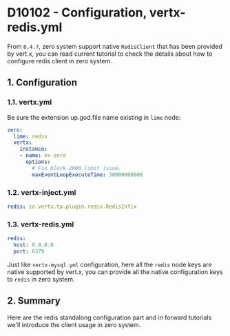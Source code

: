 # D10102 - Configuration, vertx-redis.yml

From `0.4.7`, zero system support native `RedisClient` that has been provided by vert.x, you can read current tutorial to check the details about how to configure redis client in zero system.

## 1. Configuration

### 1.1. vertx.yml

Be sure the extension up.god.file name existing in `lime` node:

```yaml
zero:
  lime: redis
  vertx:
    instance:
    - name: vx-zero
      options:
        # Fix block 2000 limit issue.
        maxEventLoopExecuteTime: 30000000000
```

### 1.2. vertx-inject.yml

```yaml
redis: io.vertx.tp.plugin.redis.RedisInfix
```

### 1.3. vertx-redis.yml

```yaml
redis:
  host: 0.0.0.0
  port: 6379
```

Just like `vertx-mysql.yml` configuration, here all the `redis` node keys are native supported by vert.x, you can provide all the native configuration keys to `redis` in zero system.

## 2. Summary

Here are the redis standalong configuration part and in forward tutorials we'll introduce the client usage in zero system.

